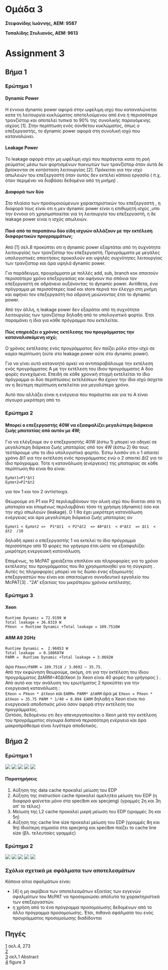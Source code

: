 # Ομάδα 3

**Στεφανίδης Ιωάννης, ΑΕΜ: 9587**

**Τοπαλίδης Στυλιανός, ΑΕΜ: 9613**

# Assignment 3

## Βήμα 1

### Ερώτημα 1

#### Dynamic Power

Η έννοια dynamic power αφορά στην ωφέλιμη ισχύ που καταναλώνεται κατα τη λειτουργία
κυκλώματος αποτελούμενου από ένα ή περισσότερα τρανζίστορ και αποτελεί τυπικά το 90% της
συνολικής παραγόμενης ισχύος [1]. Στην περίπτωση ενός σύνθετου κυκλώματος, όπως ο
επεξεργαστής, το dynamic power αφορά στη συνολική ισχύ που καταναλώνει.

#### Leakage Power

Το leakage αφορά στην μη ωφέλιμη ισχύ που παράγεται κατα τη ροή ρεύματος μέσω των
φορτισμένων πυκνωτών των τρανζίστορ όταν αυτά δε βρίσκονται σε κατάσταση λειτουργίας [2].
Πρόκειται για την ισχύ απωλειών του επεξεργαστή όταν αυτός δεν εκτελεί κάποια εργασία ( π.χ.
όταν περιμένει να διαβάσει δεδομένα από τη μνήμη) .

#### Διαφορά των δύο

Στο πλαίσιο των προσομοιούμενων χαρακτηριστικών του επεξεργαστή , η διαφορά τους είναι οτι
η μεν dynamic power είναι η επιθυμητή ισχύς ,υπο την έννοια οτι χρησιμοποιείται για τη
λειτουργία του επεξεργαστή, η δε leakage power είναι η ισχύς απωλειών.

#### Ποιό από τα παραπάνω δύο είδη ισχυών αλλάζουν με την εκτέλεση διαφορετικών προγραμμάτων;

Από [1] σελ.8 προκύπτει οτι η dynamic power εξαρτάται από τη συχνότητα λειτουργίας των
τρανζίστορ του επεξεργαστή. Προγράμματα με μεγάλες υπολογιστικές απαιτήσεις προκαλούν
και υψηλές συχνότητες λειτουργίας των τρανζίστορ και άρα υψηλά dynamic power.

Για παράδειγμα, προγράμματα με πολλές add, sub, branch κοκ απαιτούν περισσότερο χρόνο
επεξεργασίας και αφήνουν πιο σπάνια τον επεξεργαστή σε αδράνεια αυξάνοντας το dynamic power.
Αντίθετα, ένα πρόγραμμα με περισσότερες load και store περνά τον έλεγχο στη μνήμη και αφήνει
τον επεξεργαστή πιο αδρανή μειώνοντας έτσι το dynamic power.

Από την άλλη, η leakage power δεν εξαράται από τη συχνότητα λειτουργίας των τρανζίστορ
δηλαδή από το υπολογιστικό φορτίο. Έτσι παραμάνει η ίδια για κάθε πρόγραμμα που εκτελείται.

#### Πώς επηρεάζει ο χρόνος εκτέλεσης του προγράμματος την καταναλισκόμενη ισχύ;

Ο χρόνος εκτέλεσης ενός προγράμματος δεν παίζει ρόλο στην ισχύ σε καμία περίπτωση (ούτε
στο leakage power ούτε στο dynamic power).

Για να γίνει αυτό κατανοητό αρκεί να αντιπαραβάλουμε την εκτέλεση ενός προγράμματος Α με
την εκτέλεση του ίδιου προγράμματος Α δύο φορές συνεχόμενα. Επειδή σε κάθε χρονική στιγμή
εκτελείται το ίδιο πρόγραμμα οι δύο περιπτώσεις εκτελέσεων θα έχουν την ίδια ισχύ άσχετα αν η
δεύτερη περίπτωση εκτελείται για μεγαλύτερο χρόνο.

Αυτό που αλλάζει είναι η ενέργεια που παράγεται και για το Α είναι σίγουρα μικρότερη από το

### Ερώτημα 2

#### Μπορεί ο επεξεργαστής 40W να εξασφαλίζει μεγαλύτερη διάρκεια ζωής μπατατίας από αυτόν με 4W;

Για να ελέγξουμε αν ο επεξεργαστής 40W (έστω 1) μπορεί να οδηγεί σε μεγαλύτερη διάρκεια
ζωής μπαταρίας από τον 4W (έστω 2) θα τους τεστάρουμε υπο το ίδιο υπολογιστικό φορτίο. Έστω
λοιπόν οτι ο 1 απαιτεί χρόνο Δt1 για την εκτέλεση ενός προγράμματος ενώ ο 2 απαιτεί Δt2 για το
ίδιο πρόγραμμα. Τότε η κατανάλωση (ενέργειας) της μπαταρίας σε κάθε περίπτωση θα είναι θα
είναι:

```
Εμπατ1=P1*Δt1
Εμπατ2=P2*Δt2
```

για τον 1 και τον 2 αντίστοιχα.

Θεωρούμε οτι P1 και P2 περιλαμβάνουν την ολική
ισχύ που δίνεται από τη μπαταρία και επομένως περιλαμβάνει τόσο τη χρήσιμη (dynamic) όσο και
την ισχύ απωλειών (leakage).
Ο 1 θα έχει μικρότερη κατανάλωση ενέργειας και άρα μεγαλύτερη διάρκεια ζωής μπαταρίας αν

```
Εμπατ1 < Εμπατ2 =>  P1*Δt1  < P2*Δt2  => 40*Δt1  < 4*Δt2  => Δt1  < Δt2  /10
```

δηλαδή αρκεί ο επεξεργαστής 1 να εκτελεί το ίδιο πρόγραμμα περισσότερο από 10 φορές πιο
γρήγορα έτσι ώστε να εξασφαλίζει μικρότερη ενεργειακή κατανάλωση.

Επομένως, το McPAT χρειάζεται επιπλέον και πληροφορίες για το χρόνο εκτέλεσης του
προγράμματος που θα χρησιμοποιηθεί για τη σύγκριση . Αυτές τις πληροφορίες μπορεί να τις δώσει
ένας εξομοιωτής επεξεργαστών που είναι και απαιτούμενο συνοδευτικό εργαλείο του McPAT[3] .
“2Α” εξαιτιας του μικρότερου χρόνου εκτέλεσης.

### Ερώτημα 3

#### Xeon

```
Runtime Dynamic = 72.9199 W
Total leakage = 36.8319 W
PXeon  = Runtime Dynamic +Total leakage = 109.7518W
```

#### ARM A9 2GHz

```
Runtime Dynamic =  2.96053 W
Total leakage  = 0.108687W
PARΜ =  Runtime Dynamic +Total leakage = 3.0692W
```

άρα `PXeon/PARM = 109.7518 / 3.0692 ~ 35.75.`<br>
Από την εκφώνηση θεωρούμε, ακόμη, οτι για την εκτέλεση του ίδιου προγράμματος
ΔtARM=40ΔtXeon (ο Xeon είναι 40 φορές πιο γρήγορος ) . Από αυτό και την ανάλυση του
ερωτήματος 2 προκύπτει για την ενεργειακή κατανάλωση :<br>
`EXeon = PXeon * ΔtXeon` και `EARM= PARΜ* ΔtARΜ`
άρα με `EXeon = PXeon * ΔtXeon = 35.75 PARΜ * 1/40 = 0.894 EARM` δηλαδή ο Xeon είναι πιο
ενεργειακά αποδοτικός μόνο όσον αφορά στην εκτέλεση του προγράμματος.<br>
Ωστόσο, δεδομένου οτι δεν απενεργοποιείται ο Xeon μετά την εκτέλεση του προγράμματος
σίγουρα δαπανά περισσότερη ενέργεια και άρα μακροπρόθεσμα είναι λιγότερο αποδοτικός.

## Βήμα 2

### Ερώτημα 1

![](./graphs/specbzip_edp.png)
![](./graphs/spechmmer_edp.png)
![](./graphs/specmcf_edp.png)
![](./graphs/speclbm_edp.png)
![](./graphs/specsjeng_edp.png)

#### Παρατηρήσεις

1. Αύξηση της data cache προκαλεί μείωση του EDP
2. Αύξηση της instruction cache προκαλεί αμελητέα μείωση του EDP (η διαφορά
   φαίνεται
   μόνο στα speclbm και specjeng) (γραμμές 2η και 3η απ’ το τέλος)
3. Μείωση της L2 cache προκαλεί μικρή μείωση του EDP (γραμμές 3η και 5η)
4. Αύξηση της cache line size προκαλεί μείωση του EDP (γραμμές 8η και 9η)
   Ιδιαίτερη σημασία στα specjeng και speclbm παίζει το cache line size (βλ.
   τελευταίες
   γραμμές)

### Ερώτημα 2

![](./graphs/specbzip_peak_power.png)
![](./graphs/spechmmer_peak_power.png)
![](./graphs/specmcf_peak_power.png)
![](./graphs/speclbm_peak_power.png)
![](./graphs/specsjeng_peak_power.png)

### Σχόλια σχετικά με σφάλματα των αποτελεσμάτων

Κάποια αίτια σφαλμάτων είναι:

- [4] η μη ακρίβεια των αποτελεσμάτων εξαιτίας των εγγενών σφαλμάτων του McPAT να
  προσομοιώσει απόλυτα τα χαρακτηριστικά των επεξεργαστών.
- η χρήση από το ένα πρόγραμμα προσομοίωσης δεδομένων από το άλλο πρόγραμμα
  προσομοίωσης. Έτσι, πιθανά σφάλματα του ενός προγράμματος προσομοίωσης διαδίδονται

## Πηγές

[1](https://www.google.com/books/edition/Low_Power_Design_Methodologies/9IzuBwAAQBAJ?gbpv=1) σελ.4, 273<br>
[2](<https://en.wikipedia.org/wiki/Leakage_(electronics)#Between_electronic_assemblies_and_circuits>)<br>
[3](https://www.hpl.hp.com/research/mcpat/micro09.pdf) σελ.1 Abstract<br>
[4](https://www.hpl.hp.com/research/mcpat/micro09.pdf) figure 3<br>
